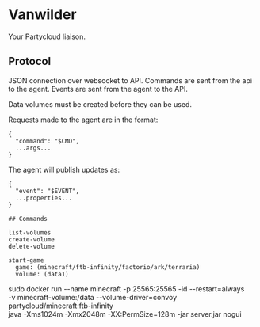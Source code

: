 # Vanwilder

Your Partycloud liaison.

## Protocol

JSON connection over websocket to API. Commands are sent from the api to the agent. Events are sent from the agent to the API.

Data volumes must be created before they can be used.

Requests made to the agent are in the format:
```
{
  "command": "$CMD",
  ...args...
}

```

The agent will publish updates as:
```
{
  "event": "$EVENT",
  ...properties...
}

## Commands

list-volumes
create-volume
delete-volume

start-game
  game: (minecraft/ftb-infinity/factorio/ark/terraria)
  volume: (data1)

```


sudo docker run --name minecraft -p 25565:25565 -id --restart=always \
  -v minecraft-volume:/data --volume-driver=convoy partycloud/minecraft:ftb-infinity \
  java -Xms1024m -Xmx2048m -XX:PermSize=128m -jar server.jar nogui
